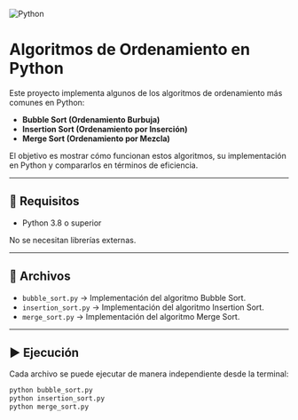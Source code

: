 ![Python](https://img.shields.io/badge/Python-3.8+-blue.svg)

# Algoritmos de Ordenamiento en Python

Este proyecto implementa algunos de los algoritmos de ordenamiento más comunes en Python:  
- **Bubble Sort (Ordenamiento Burbuja)**  
- **Insertion Sort (Ordenamiento por Inserción)**  
- **Merge Sort (Ordenamiento por Mezcla)**  

El objetivo es mostrar cómo funcionan estos algoritmos, su implementación en Python y compararlos en términos de eficiencia.

---

## 🚀 Requisitos
- Python 3.8 o superior

No se necesitan librerías externas.

---

## 📂 Archivos
- `bubble_sort.py` → Implementación del algoritmo Bubble Sort.  
- `insertion_sort.py` → Implementación del algoritmo Insertion Sort.  
- `merge_sort.py` → Implementación del algoritmo Merge Sort.  

---

## ▶️ Ejecución
Cada archivo se puede ejecutar de manera independiente desde la terminal:

```bash
python bubble_sort.py
python insertion_sort.py
python merge_sort.py
